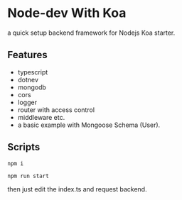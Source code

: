 # Node-dev With Koa

a quick setup backend framework for Nodejs Koa starter.

## Features

- typescript
- dotnev
- mongodb
- cors
- logger
- router with access control
- middleware etc.
- a basic example with Mongoose Schema (User).

## Scripts

```shell
npm i 
```

```shell
npm run start
```

then just edit the index.ts and request backend.

